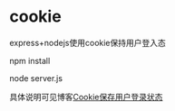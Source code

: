 # cookie

express+nodejs使用cookie保持用户登入态

npm install

node server.js

具体说明可见博客[Cookie保存用户登录状态](https://github.com/lulujianglab/blog/issues/23)
